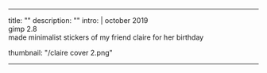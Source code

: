 ---

title: ""
description: ""
intro: |
 october 2019 <br>
 gimp 2.8 <br>
 made minimalist stickers of my friend claire for her birthday


thumbnail: "/claire cover 2.png"

---